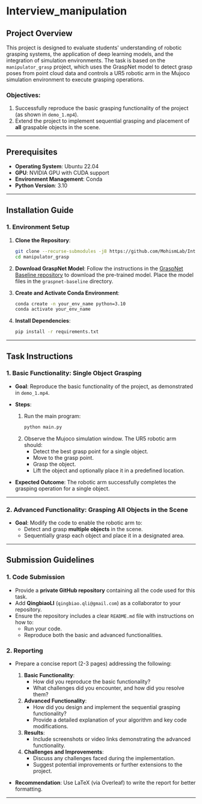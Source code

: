 # Interview_manipulation

## Project Overview

This project is designed to evaluate students' understanding of robotic grasping systems, the application of deep learning models, and the integration of simulation environments. The task is based on the `manipulator_grasp` project, which uses the GraspNet model to detect grasp poses from point cloud data and controls a UR5 robotic arm in the Mujoco simulation environment to execute grasping operations.

### Objectives:
1. Successfully reproduce the basic grasping functionality of the project (as shown in `demo_1.mp4`).
2. Extend the project to implement sequential grasping and placement of **all** graspable objects in the scene.

---

## Prerequisites

- **Operating System**: Ubuntu 22.04
- **GPU**: NVIDIA GPU with CUDA support
- **Environment Management**: Conda
- **Python Version**: 3.10

---

## Installation Guide

### 1. Environment Setup

1. **Clone the Repository**:
   ```bash
   git clone --recurse-submodules -j8 https://github.com/MohismLab/Interview_manipulation.git
   cd manipulator_grasp
   ```

2. **Download GraspNet Model**:
   Follow the instructions in the [GraspNet Baseline repository](https://github.com/graspnet/graspnet-baseline) to download the pre-trained model. Place the model files in the `graspnet-baseline` directory.

3. **Create and Activate Conda Environment**:
   ```bash
   conda create -n your_env_name python=3.10
   conda activate your_env_name
   ```

4. **Install Dependencies**:
   ```bash
   pip install -r requirements.txt
   ```

---

## Task Instructions

### 1. Basic Functionality: Single Object Grasping

- **Goal**: Reproduce the basic functionality of the project, as demonstrated in `demo_1.mp4`.
- **Steps**:
  1. Run the main program:
     ```bash
     python main.py
     ```
  2. Observe the Mujoco simulation window. The UR5 robotic arm should:
     - Detect the best grasp point for a single object.
     - Move to the grasp point.
     - Grasp the object.
     - Lift the object and optionally place it in a predefined location.

- **Expected Outcome**: The robotic arm successfully completes the grasping operation for a single object.

---

### 2. Advanced Functionality: Grasping All Objects in the Scene

- **Goal**: Modify the code to enable the robotic arm to:
  - Detect and grasp **multiple objects** in the scene.
  - Sequentially grasp each object and place it in a designated area.

---

## Submission Guidelines

### 1. Code Submission

- Provide a **private GitHub repository** containing all the code used for this task.
- Add **QingbiaoLI** (`qingbiao.qli@gmail.com`) as a collaborator to your repository.
- Ensure the repository includes a clear `README.md` file with instructions on how to:
  - Run your code.
  - Reproduce both the basic and advanced functionalities.

### 2. Reporting

- Prepare a concise report (2-3 pages) addressing the following:
  1. **Basic Functionality**:
     - How did you reproduce the basic functionality?
     - What challenges did you encounter, and how did you resolve them?
  2. **Advanced Functionality**:
     - How did you design and implement the sequential grasping functionality?
     - Provide a detailed explanation of your algorithm and key code modifications.
  3. **Results**:
     - Include screenshots or video links demonstrating the advanced functionality.
  4. **Challenges and Improvements**:
     - Discuss any challenges faced during the implementation.
     - Suggest potential improvements or further extensions to the project.

- **Recommendation**: Use LaTeX (via Overleaf) to write the report for better formatting.

---
